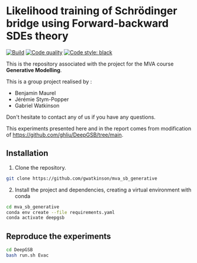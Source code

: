 # Likelihood training of Schrödinger bridge using Forward-backward SDEs theory

[![Build](https://github.com/gwatkinson/mva_snlp_canine/actions/workflows/main.yml/badge.svg)](https://github.com/gwatkinson/mva_snlp_canine/actions/workflows/main.yml)
[![Code quality](https://github.com/gwatkinson/mva_snlp_canine/actions/workflows/quality.yml/badge.svg)](https://github.com/gwatkinson/mva_snlp_canine/actions/workflows/quality.yml)
[![Code style: black](https://img.shields.io/badge/code%20style-black-000000.svg)](https://github.com/psf/black)

This is the repository associated with the project for the MVA course __Generative Modelling__.

This is a group project realised by :

* Benjamin Maurel
* Jérémie Stym-Popper
* Gabriel Watkinson

Don't hesitate to contact any of us if you have any questions.

This experiments presented here and in the report comes from modification of https://github.com/ghliu/DeepGSB/tree/main. 

## Installation

1. Clone the repository.
```bash
git clone https://github.com/gwatkinson/mva_sb_generative
```

2. Install the project and dependencies, creating a virtual environment with conda
```bash
cd mva_sb_generative
conda env create --file requirements.yaml
conda activate deepgsb
```


## Reproduce the experiments

```bash
cd DeepGSB
bash run.sh Evac
```
